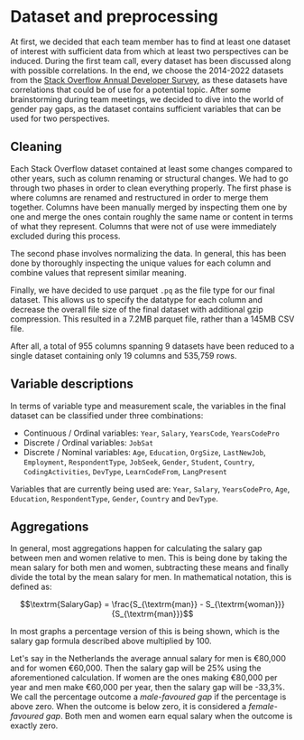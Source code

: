 # Dataset and preprocessing

At first, we decided that each team member has to find at least one dataset of
interest with sufficient data from which at least two perspectives can be
induced. During the first team call, every dataset has been discussed along with
possible correlations. In the end, we choose the 2014-2022 datasets from the
[Stack Overflow Annual Developer Survey](https://insights.stackoverflow.com/survey),
as these datasets have correlations that could be of use for a potential topic.
After some brainstorming during team meetings, we decided to dive into the world
of gender pay gaps, as the dataset contains sufficient variables that can be
used for two perspectives.

## Cleaning

Each Stack Overflow dataset contained at least some changes compared to other
years, such as column renaming or structural changes. We had to go through two
phases in order to clean everything properly. The first phase is where columns
are renamed and restructured in order to merge them together. Columns have been
manually merged by inspecting them one by one and merge the ones contain roughly
the same name or content in terms of what they represent. Columns that were not
of use were immediately excluded during this process.

The second phase involves normalizing the data. In general, this has been done
by thoroughly inspecting the unique values for each column and combine values
that represent similar meaning.

Finally, we have decided to use parquet `.pq` as the file type for our final
dataset. This allows us to specify the datatype for each column and decrease the
overall file size of the final dataset with additional gzip compression. This
resulted in a 7.2MB parquet file, rather than a 145MB CSV file.

After all, a total of 955 columns spanning 9 datasets have been reduced to a
single dataset containing only 19 columns and 535,759 rows.

## Variable descriptions

In terms of variable type and measurement scale, the variables in the final
dataset can be classified under three combinations:

- Continuous / Ordinal variables: `Year`, `Salary`, `YearsCode`, `YearsCodePro`
- Discrete / Ordinal variables: `JobSat`
- Discrete / Nominal variables: `Age`, `Education`, `OrgSize`, `LastNewJob`,
  `Employment`, `RespondentType`, `JobSeek`, `Gender`, `Student`, `Country`,
  `CodingActivities`, `DevType`, `LearnCodeFrom`, `LangPresent`

Variables that are currently being used are: `Year`, `Salary`, `YearsCodePro`,
`Age`, `Education`, `RespondentType`, `Gender`, `Country` and `DevType`.

## Aggregations

In general, most aggregations happen for calculating the salary gap between men
and women relative to men. This is being done by taking the mean salary for both
men and women, subtracting these means and finally divide the total by the mean
salary for men.  In mathematical notation, this is defined as:

$$\textrm{SalaryGap} = \frac{S_{\textrm{man}} - S_{\textrm{woman}}}{S_{\textrm{man}}}$$

In most graphs a percentage version of this is being shown, which is the salary
gap formula described above multiplied by 100.

Let's say in the Netherlands the average annual salary for men is &euro;80,000
and for women &euro;60,000. Then the salary gap will be 25% using the
aforementioned calculation. If women are the ones making &euro;80,000 per year
and men make &euro;60,000 per year, then the salary gap will be -33,3%. We call
the percentage outcome a *male-favoured gap* if the percentage is above zero.
When the outcome is below zero, it is considered a *female-favoured gap*. Both
men and women earn equal salary when the outcome is exactly zero.
